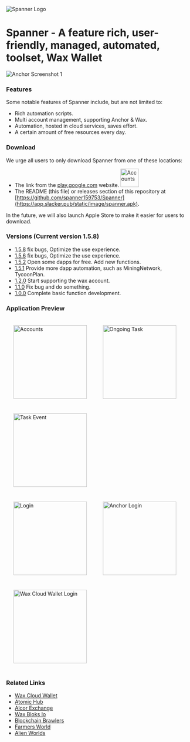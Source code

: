 ![Spanner Logo](https://app.slacker.pub/static/image/fZxpOMRefASYGZuMqwvwHUAxfdbTHVgeQilHKPNCyqhQdJcWFE.png)

# Spanner - A feature rich, user-friendly, managed, automated, toolset, Wax Wallet

![Anchor Screenshot 1](https://app.slacker.pub/static/image/ZcoMHqYewxABSpymNUeMBMewgDIkCNwuwjwbycAqINZKAflhTX.png)

### Features

Some notable features of Spanner include, but are not limited to:

- Rich automation scripts.
- Multi account management, supporting Anchor & Wax.
- Automation, hosted in cloud services, saves effort.
- A certain amount of free resources every day.

### Download

We urge all users to only download Spanner from one of these locations:
- The link from the [play.google.com](https://play.google.com/store/apps/details?id=com.spanner.app.spanner_app) website. [<img src="https://app.slacker.pub/static/image/google_pay.png" width="50" alt="Accounts"/>](https://play.google.com/store/apps/details?id=com.spanner.app.spanner_app)
- The README (this file) or releases section of this repository at [https://github.com/spanner159753/Spanner](https://app.slacker.pub/static/image/spanner.apk).

In the future, we will also launch Apple Store to make it easier for users to download.

### Versions (Current version 1.5.8)
- [1.5.8](https://app.slacker.pub/static/image/spanner.apk) fix bugs, Optimize the use experience.
- [1.5.6](https://app.slacker.pub/static/image/spanner.apk) fix bugs, Optimize the use experience.
- [1.5.2](https://app.slacker.pub/static/image/spanner.apk) Open some dapps for free. Add new functions.
- [1.5.1](https://app.slacker.pub/static/image/spanner.apk) Provide more dapp automation, such as MiningNetwork, TycoonPlan.
- [1.2.0](https://app.slacker.pub/static/image/spanner.apk) Start supporting the wax account.
- [1.1.0](https://app.slacker.pub/static/image/spanner.apk) Fix bug and do something.
- [1.0.0](https://app.slacker.pub/static/image/spanner.apk) Complete basic function development.


### Application Preview
<div>
    <img style="padding: 20px;" src="https://app.slacker.pub/static/image/wJutzKwCNaBMjwaVPauVGgTfzKtWbcJmijnuiTMfXjUXapHWhY.jpg" width="200" alt="Accounts"/>
    <img style="padding: 20px;" src="https://app.slacker.pub/static/image/ydkLJqPfWVTxBfEexwDAUHVdeDUifwjunZKsLgSRGdrMTfElSK.jpg" width="200" alt="Ongoing Task"/>
    <img style="padding: 20px;" src="https://app.slacker.pub/static/image/CiWDUgJOdONisXPtGXEuKAHooUIlxcwdhqaFpPTudNPZqQXDfd.jpg" width="200" alt="Task Event"/>
  
</div>
<div>
    <img style="padding: 20px;" src="https://app.slacker.pub/static/image/vdBFSzjNoMXUbNlLwCyoNePssOpWorsFAjYgHUDytZGJRwRDPX.jpg" width="200" alt="Login"/>
    <img style="padding: 20px;" src="https://app.slacker.pub/static/image/oRDzmpXgyPreiswVoEGnzLNmQvsgIMBEOGlJnbeurOPxmxquED.jpg" width="200" alt="Anchor Login"/>
    <img style="padding: 20px;" src="https://app.slacker.pub/static/image/WdXYhCKneDMkguWqWQZgUZlUJGyhCXybVtOIFCjDGjsRsHOcki.jpg" width="200" alt="Wax Cloud Wallet Login"/>
</div>

### Related Links

- [Wax Cloud Wallet](https://wallet.wax.io/)
- [Atomic Hub](https://wax.atomichub.io/market)
- [Alcor Exchange](https://wax.alcor.exchange/markets)
- [Wax Bloks Io](https://wax.bloks.io/)
- [Blockchain Brawlers](https://play.bcbrawlers.com/)
- [Farmers World](https://farmersworld.io/)
- [Alien Worlds](https://alienworlds.io/)



